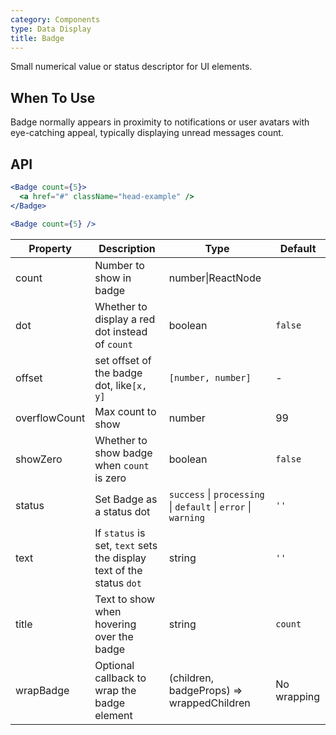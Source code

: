 ```yaml
---
category: Components
type: Data Display
title: Badge
---
```


Small numerical value or status descriptor for UI elements.

## When To Use

Badge normally appears in proximity to notifications or user avatars with eye-catching appeal, typically displaying unread messages count.

## API

```jsx
<Badge count={5}>
  <a href="#" className="head-example" />
</Badge>
```

```jsx
<Badge count={5} />
```

| Property | Description | Type | Default |
| -------- | ----------- | ---- | ------- |
| count | Number to show in badge | number\|ReactNode |  |
| dot | Whether to display a red dot instead of `count` | boolean | `false` |
| offset | set offset of the badge dot, like`[x, y]` | `[number, number]` | - |
| overflowCount | Max count to show | number | 99 |
| showZero | Whether to show badge when `count` is zero | boolean | `false` |
| status | Set Badge as a status dot | `success` \| `processing` \| `default` \| `error` \| `warning` | `''` |
| text | If `status` is set, `text` sets the display text of the status `dot` | string | `''` |
| title | Text to show when hovering over the badge | string | `count` |
| wrapBadge | Optional callback to wrap the badge element | (children, badgeProps) => wrappedChildren | No wrapping |
